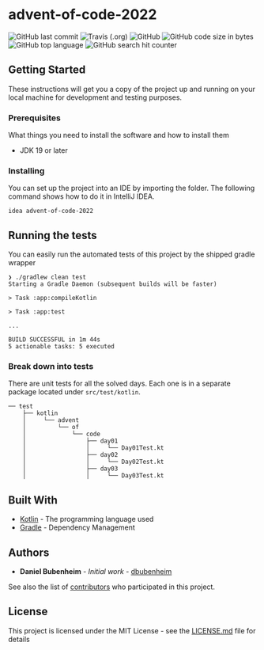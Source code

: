 # advent-of-code-2022

![GitHub last commit](https://img.shields.io/github/last-commit/dbubenheim/advent-of-code-2022?style=for-the-badge)
![Travis (.org)](https://img.shields.io/travis/dbubenheim/advent-of-code-2022?style=for-the-badge)
![GitHub](https://img.shields.io/github/license/dbubenheim/advent-of-code-2022?label=license&style=for-the-badge)
![GitHub code size in bytes](https://img.shields.io/github/languages/code-size/dbubenheim/advent-of-code-2022?style=for-the-badge)
![GitHub top language](https://img.shields.io/github/languages/top/dbubenheim/advent-of-code-2022?style=for-the-badge)
![GitHub search hit counter](https://img.shields.io/github/search/dbubenheim/advent-of-code-2022/goto?style=for-the-badge)

## Getting Started

These instructions will get you a copy of the project up and running on your local machine for development and testing
purposes.

### Prerequisites

What things you need to install the software and how to install them

- JDK 19 or later

### Installing

You can set up the project into an IDE by importing the folder. The following command shows how to do it in IntelliJ
IDEA.

```
idea advent-of-code-2022
```

## Running the tests

You can easily run the automated tests of this project by the shipped gradle wrapper

```
❯ ./gradlew clean test
Starting a Gradle Daemon (subsequent builds will be faster)

> Task :app:compileKotlin

> Task :app:test

...

BUILD SUCCESSFUL in 1m 44s
5 actionable tasks: 5 executed
```

### Break down into tests

There are unit tests for all the solved days. Each one is in a separate package located under `src/test/kotlin`.

```
── test
    ├── kotlin
    │     └── advent
    │         └── of
    │             └── code
    │                 ├── day01
    │                 │     └── Day01Test.kt
    │                 ├── day02
    │                 │     └── Day02Test.kt
    │                 ├── day03
    │                 │     └── Day03Test.kt
```

## Built With

* [Kotlin](https://kotlinlang.org/) - The programming language used
* [Gradle](https://gradle.org/) - Dependency Management

## Authors

* **Daniel Bubenheim** - *Initial work* - [dbubenheim](https://github.com/dbubenheim)

See also the list of [contributors](https://github.com/dbubenheim/advent-of-code-2020/contributors) who participated in
this project.

## License

This project is licensed under the MIT License - see the [LICENSE.md](LICENSE.md) file for details